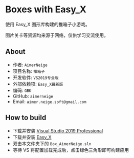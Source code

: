 # Boxes with Easy_X

使用 Easy_X 图形库构建的推箱子小游戏。

图片关卡等资源均来源于网络，仅供学习交流使用。
## About

* 作者: `AimerNeige`
* 项目名称: `推箱子`
* 开发软件: `VS2019专业版`
* 外部依赖项: `Easy_X最新版`
* 编码: `GBK`
* GitHub: `aimerneige`
* Email: `aimer.neige.soft@gmail.com`

## How to build

- 下载并安装 [Visual Studio 2019 Professional](https://visualstudio.com)
- 下载并安装 [Easy_X](https://easyx.cn/)
- 双击本文件夹下的 `Box_AimerNeige.sln`
- 等待 VS 将配置加载完成后，点击绿色三角形即可构建应用
